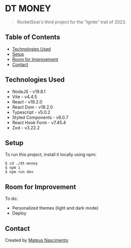 # DT MONEY
> RocketSeat's third project for the "Ignite" trail of 2023.

## Table of Contents
* [Technologies Used](#technologies-used)
* [Setup](#setup)
* [Room for Improvement](#room-for-improvement)
* [Contact](#contact)

## Technologies Used
- NodeJS - v19.8.1
- Vite - v4.4.5
- React - v18.2.0
- React Dom - v18.2.0
- Typescript - v5.0.2
- Styled Components - v6.0.7
- React Hook Form - v7.45.4
- Zod - v3.22.2

## Setup
To run this project, install it locally using npm:
```
$ cd ./dt-money
$ npm i
$ npm run dev
```

## Room for Improvement
To do:
- Personalized themes (light and dark mode)
- Deploy

## Contact
Created by [Mateus Nascimento](https://www.linkedin.com/in/mateus-nascimento-735b7b1b6/)
